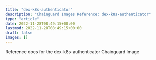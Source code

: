 ```yaml
---
title: "dex-k8s-authenticator"
description: "Chainguard Images Reference: dex-k8s-authenticator"
type: "article"
date: 2022-11-28T08:49:15+00:00
lastmod: 2022-11-28T08:49:15+00:00
draft: false
images: []
---
```


Reference docs for the dex-k8s-authenticator Chainguard Image
